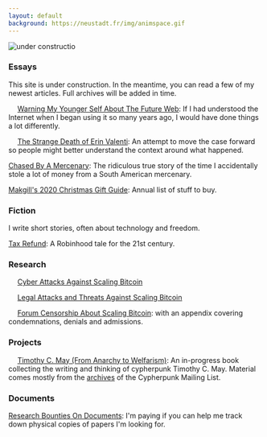 ```yaml
---
layout: default
background: https://neustadt.fr/img/animspace.gif
---
```


![under constructio](https://images2.minutemediacdn.com/image/upload/c_fit,f_auto,fl_lossy,q_auto,w_728/v1555999902/shape/mentalfloss/construction_8.gif?itok=i0AHeyO3)


### Essays

This site is under construction. In the meantime, you can read a few of my newest articles. Full archives will be added in time.

<img src="https://neustadt.fr/img/web.gif" height="14" alt=""> [Warning My Younger Self About The Future Web](/): If I had understood the Internet when I began using it so many years ago, I would have done things a lot differently.

<img src="https://media2.giphy.com/media/fS9PCxQYG0ULu/200.gif" height="14" alt=""> [The Strange Death of Erin Valenti](/): An attempt to move the case forward so people might better understand the context around what happened.

[Chased By A Mercenary](/): The ridiculous true story of the time I accidentally stole a lot of money from a South American mercenary.

[Makgill's 2020 Christmas Gift Guide](/): Annual list of stuff to buy.

### Fiction

I write short stories, often about technology and freedom.

[Tax Refund](/): A Robinhood tale for the 21st century.

### Research

<img src="https://media1.giphy.com/media/l49JMVDvP8D38LHwI/giphy.gif" height="14" alt=""> [Cyber Attacks Against Scaling Bitcoin](https://derykmakgill.github.io/mkg/attacks)

<img src="https://media0.giphy.com/media/WQgFgepfhBvwkSjZq1/giphy.gif" height="14" alt=""> [Legal Attacks and Threats Against Scaling Bitcoin](https://derykmakgill.github.io/mkg/physical)

<img src="https://i.pinimg.com/originals/2e/7c/ab/2e7cabb23b1fc30408b7292c1016be24.gif" height="14" alt=""> [Forum Censorship About Scaling Bitcoin](https://derykmakgill.github.io/mkg/physical): with an appendix covering condemnations, denials and admissions.

### Projects

<img src="https://assets.sbnation.com/assets/2285309/cypherpunk_timmay.gif" height="14" alt=""> [Timothy C. May (From Anarchy to Welfarism)](/): An in-progress book collecting the writing and thinking of cypherpunk Timothy C. May. Material comes mostly from the [archives](http://mailing-list-archive.cryptoanarchy.wiki/) of the Cypherpunk Mailing List.

### Documents

[Research Bounties On Documents](/): I'm paying if you can help me track down physical copies of papers I'm looking for.
